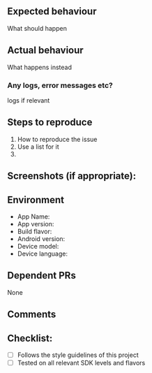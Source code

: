 ## Expected behaviour
What should happen

## Actual behaviour
What happens instead
### Any logs, error messages etc?
logs if relevant


## Steps to reproduce
1. How to reproduce the issue
2. Use a list for it
3. 
## Screenshots (if appropriate):
## Environment
* App Name:
* App version: 
* Build flavor:
* Android version: 
* Device model: 
* Device language: 
## Dependent PRs
None
## Comments

## Checklist:
- [ ] Follows the style guidelines of this project
- [ ] Tested on all relevant SDK levels and flavors
